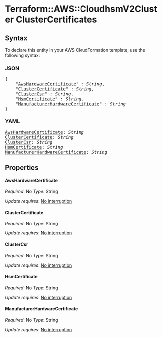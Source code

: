 # Terraform::AWS::CloudhsmV2Cluster ClusterCertificates

## Syntax

To declare this entity in your AWS CloudFormation template, use the following syntax:

### JSON

<pre>
{
    "<a href="#awshardwarecertificate" title="AwsHardwareCertificate">AwsHardwareCertificate</a>" : <i>String</i>,
    "<a href="#clustercertificate" title="ClusterCertificate">ClusterCertificate</a>" : <i>String</i>,
    "<a href="#clustercsr" title="ClusterCsr">ClusterCsr</a>" : <i>String</i>,
    "<a href="#hsmcertificate" title="HsmCertificate">HsmCertificate</a>" : <i>String</i>,
    "<a href="#manufacturerhardwarecertificate" title="ManufacturerHardwareCertificate">ManufacturerHardwareCertificate</a>" : <i>String</i>
}
</pre>

### YAML

<pre>
<a href="#awshardwarecertificate" title="AwsHardwareCertificate">AwsHardwareCertificate</a>: <i>String</i>
<a href="#clustercertificate" title="ClusterCertificate">ClusterCertificate</a>: <i>String</i>
<a href="#clustercsr" title="ClusterCsr">ClusterCsr</a>: <i>String</i>
<a href="#hsmcertificate" title="HsmCertificate">HsmCertificate</a>: <i>String</i>
<a href="#manufacturerhardwarecertificate" title="ManufacturerHardwareCertificate">ManufacturerHardwareCertificate</a>: <i>String</i>
</pre>

## Properties

#### AwsHardwareCertificate

_Required_: No
_Type_: String

_Update requires_: [No interruption](https://docs.aws.amazon.com/AWSCloudFormation/latest/UserGuide/using-cfn-updating-stacks-update-behaviors.html#update-no-interrupt)

#### ClusterCertificate

_Required_: No
_Type_: String

_Update requires_: [No interruption](https://docs.aws.amazon.com/AWSCloudFormation/latest/UserGuide/using-cfn-updating-stacks-update-behaviors.html#update-no-interrupt)

#### ClusterCsr

_Required_: No
_Type_: String

_Update requires_: [No interruption](https://docs.aws.amazon.com/AWSCloudFormation/latest/UserGuide/using-cfn-updating-stacks-update-behaviors.html#update-no-interrupt)

#### HsmCertificate

_Required_: No
_Type_: String

_Update requires_: [No interruption](https://docs.aws.amazon.com/AWSCloudFormation/latest/UserGuide/using-cfn-updating-stacks-update-behaviors.html#update-no-interrupt)

#### ManufacturerHardwareCertificate

_Required_: No
_Type_: String

_Update requires_: [No interruption](https://docs.aws.amazon.com/AWSCloudFormation/latest/UserGuide/using-cfn-updating-stacks-update-behaviors.html#update-no-interrupt)

